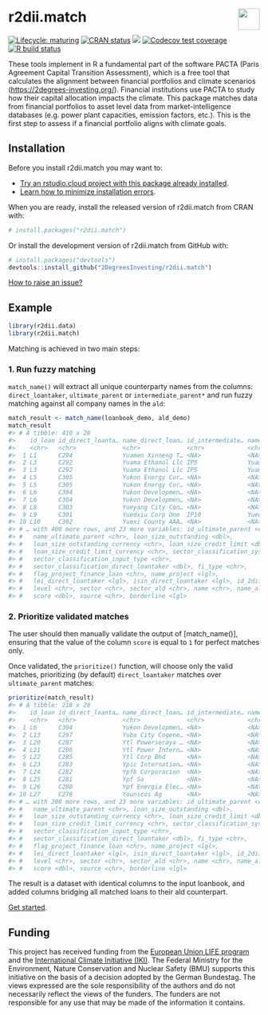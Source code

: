 
<!-- README.md is generated from README.Rmd. Please edit that file -->

# r2dii.match <a href='https://github.com/2DegreesInvesting/r2dii.match'><img src='https://imgur.com/A5ASZPE.png' align='right' height='43' /></a>

<!-- badges: start -->

[![Lifecycle:
maturing](https://img.shields.io/badge/lifecycle-maturing-blue.svg)](https://lifecycle.r-lib.org/articles/stages.html)
[![CRAN
status](https://www.r-pkg.org/badges/version/r2dii.match)](https://CRAN.R-project.org/package=r2dii.match)
[![](https://cranlogs.r-pkg.org/badges/grand-total/r2dii.match)](https://CRAN.R-project.org/package=r2dii.match)
[![Codecov test
coverage](https://codecov.io/gh/2degreesinvesting/r2dii.match/branch/master/graph/badge.svg)](https://codecov.io/gh/2degreesinvesting/r2dii.match?branch=master)
[![R build
status](https://github.com/2degreesinvesting/r2dii.match/workflows/R-CMD-check/badge.svg)](https://github.com/2degreesinvesting/r2dii.match/actions)
<!-- badges: end -->

These tools implement in R a fundamental part of the software PACTA
(Paris Agreement Capital Transition Assessment), which is a free tool
that calculates the alignment between financial portfolios and climate
scenarios (<https://2degrees-investing.org/>). Financial institutions
use PACTA to study how their capital allocation impacts the climate.
This package matches data from financial portfolios to asset level data
from market-intelligence databases (e.g. power plant capacities,
emission factors, etc.). This is the first step to assess if a financial
portfolio aligns with climate goals.

## Installation

Before you install r2dii.match you may want to:

-   [Try an rstudio.cloud project with this package already
    installed](https://rstudio.cloud/project/1424833).
-   [Learn how to minimize installation
    errors](https://gist.github.com/maurolepore/a0187be9d40aee95a43f20a85f4caed6#installation).

When you are ready, install the released version of r2dii.match from
CRAN with:

``` r
# install.packages("r2dii.match")
```

Or install the development version of r2dii.match from GitHub with:

``` r
# install.packages("devtools")
devtools::install_github("2DegreesInvesting/r2dii.match")
```

[How to raise an
issue?](https://2degreesinvesting.github.io/posts/2020-06-26-instructions-to-raise-an-issue/)

## Example

``` r
library(r2dii.data)
library(r2dii.match)
```

Matching is achieved in two main steps:

### 1. Run fuzzy matching

`match_name()` will extract all unique counterparty names from the
columns: `direct_loantaker`, `ultimate_parent` or `intermediate_parent*`
and run fuzzy matching against all company names in the `ald`:

``` r
match_result <- match_name(loanbook_demo, ald_demo)
match_result 
#> # A tibble: 410 x 28
#>    id_loan id_direct_loanta… name_direct_loan… id_intermediate… name_intermedia…
#>    <chr>   <chr>             <chr>             <chr>            <chr>           
#>  1 L1      C294              Yuamen Xinneng T… <NA>             <NA>            
#>  2 L3      C292              Yuama Ethanol Llc IP5              Yuama Inc.      
#>  3 L3      C292              Yuama Ethanol Llc IP5              Yuama Inc.      
#>  4 L5      C305              Yukon Energy Cor… <NA>             <NA>            
#>  5 L5      C305              Yukon Energy Cor… <NA>             <NA>            
#>  6 L6      C304              Yukon Developmen… <NA>             <NA>            
#>  7 L6      C304              Yukon Developmen… <NA>             <NA>            
#>  8 L8      C303              Yueyang City Con… <NA>             <NA>            
#>  9 L9      C301              Yuedxiu Corp One  IP10             Yuedxiu Group   
#> 10 L10     C302              Yuexi County AAA… <NA>             <NA>            
#> # … with 400 more rows, and 23 more variables: id_ultimate_parent <chr>,
#> #   name_ultimate_parent <chr>, loan_size_outstanding <dbl>,
#> #   loan_size_outstanding_currency <chr>, loan_size_credit_limit <dbl>,
#> #   loan_size_credit_limit_currency <chr>, sector_classification_system <chr>,
#> #   sector_classification_input_type <chr>,
#> #   sector_classification_direct_loantaker <dbl>, fi_type <chr>,
#> #   flag_project_finance_loan <chr>, name_project <lgl>,
#> #   lei_direct_loantaker <lgl>, isin_direct_loantaker <lgl>, id_2dii <chr>,
#> #   level <chr>, sector <chr>, sector_ald <chr>, name <chr>, name_ald <chr>,
#> #   score <dbl>, source <chr>, borderline <lgl>
```

### 2. Prioritize validated matches

The user should then manually validate the output of \[match\_name()\],
ensuring that the value of the column `score` is equal to `1` for
perfect matches only.

Once validated, the `prioritize()` function, will choose only the valid
matches, prioritizing (by default) `direct_loantaker` matches over
`ultimate_parent` matches:

``` r
prioritize(match_result)
#> # A tibble: 218 x 28
#>    id_loan id_direct_loanta… name_direct_loan… id_intermediate… name_intermedia…
#>    <chr>   <chr>             <chr>             <chr>            <chr>           
#>  1 L6      C304              Yukon Developmen… <NA>             <NA>            
#>  2 L13     C297              Yuba City Cogene… <NA>             <NA>            
#>  3 L20     C287              Ytl Powerseraya … <NA>             <NA>            
#>  4 L21     C286              Ytl Power Intern… <NA>             <NA>            
#>  5 L22     C285              Ytl Corp Bhd      <NA>             <NA>            
#>  6 L23     C283              Ypic Internation… <NA>             <NA>            
#>  7 L24     C282              Ypfb Corporacion  <NA>             <NA>            
#>  8 L25     C281              Ypf Sa            <NA>             <NA>            
#>  9 L26     C280              Ypf Energia Elec… <NA>             <NA>            
#> 10 L27     C278              Younicos Ag       <NA>             <NA>            
#> # … with 208 more rows, and 23 more variables: id_ultimate_parent <chr>,
#> #   name_ultimate_parent <chr>, loan_size_outstanding <dbl>,
#> #   loan_size_outstanding_currency <chr>, loan_size_credit_limit <dbl>,
#> #   loan_size_credit_limit_currency <chr>, sector_classification_system <chr>,
#> #   sector_classification_input_type <chr>,
#> #   sector_classification_direct_loantaker <dbl>, fi_type <chr>,
#> #   flag_project_finance_loan <chr>, name_project <lgl>,
#> #   lei_direct_loantaker <lgl>, isin_direct_loantaker <lgl>, id_2dii <chr>,
#> #   level <chr>, sector <chr>, sector_ald <chr>, name <chr>, name_ald <chr>,
#> #   score <dbl>, source <chr>, borderline <lgl>
```

The result is a dataset with identical columns to the input loanbook,
and added columns bridging all matched loans to their ald counterpart.

[Get
started](https://2degreesinvesting.github.io/r2dii.match/articles/r2dii-match.html).

## Funding

This project has received funding from the [European Union LIFE
program](https://ec.europa.eu/easme/en/life) and the [International
Climate Initiative
(IKI)](https://www.international-climate-initiative.com/en/details/project/measuring-paris-agreement-alignment-and-financial-risk-in-financial-markets-18_I_351-2982).
The Federal Ministry for the Environment, Nature Conservation and
Nuclear Safety (BMU) supports this initiative on the basis of a decision
adopted by the German Bundestag. The views expressed are the sole
responsibility of the authors and do not necessarily reflect the views
of the funders. The funders are not responsible for any use that may be
made of the information it contains.

